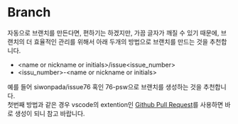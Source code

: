 # Branch
자동으로 브랜치를 만든다면, 편하기는 하겠지만, 가끔 글자가 깨질 수 있기 때문에, 브랜치의 더 효율적인 관리를 위해서 아래 두개의 방법으로 브랜치를 만드는 것을 추천합니다.  
* \<name or nickname or initials>\/issue\<issue_number\>
* \<issu_number\>-\<name or nickname or initials\>

예를 들어 siwonpada/issue76 혹인 76-psw으로 브랜치를 생성하는 것을 추천합니다.  
첫번째 방법과 같은 경우 vscode의 extention인 [Github Pull Request](https://marketplace.visualstudio.com/items?itemName=GitHub.vscode-pull-request-github)를 사용하면 바로 생성이 되니 참고 바랍니다.  
